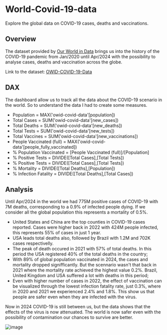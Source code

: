 # World-Covid-19-data
Explore the global data on COVID-19 cases, deaths and vaccinations.


## Overview
The dataset provided by [Our World in Data](https://ourworldindata.org/) brings us into the history of the COVID-19 pandemic from Jan/2020 until Apr/2024 with the possibility to analyse cases, deaths and vaccination across the globe.

Link to the dataset: [OWID-COVID-19-Data](https://github.com/owid/covid-19-data/tree/master/public/data)

## DAX
The dashboard allow us to track all the data about the COVID-19 scenario in the world. So to understand the data I had to create some measures.

- Population = MAX('owid-covid-data'[population]) 
- Total Cases = SUM('owid-covid-data'[new_cases])
- Total Deaths = SUM('owid-covid-data'[new_deaths])
- Total Tests = SUM('owid-covid-data'[new_tests])
- Total Vaccines = SUM('owid-covid-data'[new_vaccinations])
- People Vaccinated (full) = MAX('owid-covid-data'[people_fully_vaccinated])
- % Population Vaccinated = [People Vaccinated (full)]/[Population]
- % Positive Tests = DIVIDE([Total Cases],[Total Tests])
- % Positive Tests = DIVIDE([Total Cases],[Total Tests])
- % Mortality = DIVIDE([Total Deaths],[Population])
- % Infection Fatality = DIVIDE([Total Deaths],[Total Cases])

## Analysis
Until Apr/2024 in the world we had 775M positive cases of COVID-19 with 7M deaths, corresponding to a 0.9% of infected people dying. If we consider all the global population this represents a mortality of 0.5%.
- United States and China are the top counties in COVID-19 cases reported. Cases were higher back in 2022 with 424M people infected, this represents 55% of cases in just 1 year.
- USA leads total deaths also, followed by Brazil with 1.2M and 702K cases respectivelly.
- The peak of death occured in 2021 with 57% of total deaths. In this period the USA registered 40% of the total deaths in the country;
- With 89% of global population vaccinated in 2024, the cases and mortality dropped signifficantly. But the scennario wasn't that back in 2021 where the mortality rate achieved the highest value 0.2%. Brazil, United Kingdom and USA suffered a lot with deaths in this period;
- Even with higher number of cases in 2022, the effect of vaccination can be visualized through the lowest infection fatality rate, just 0.3%, where in 2020 and 2021 we experienced 2.4% and 1.8%. This show us that people are safer even when they are infected with the virus.

Now in 2024 COVID-19 is still between us, but the data shows that the effects of the virus is now attenuated. The world is now safer even with the possibility of contamination our chances to survive are better.

![image](https://github.com/PatrickNAquino/World-Covid-19-data/assets/118391206/f6b438bf-eeaa-489a-81d4-44a39dd4304d)
